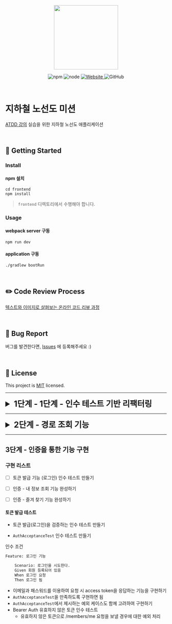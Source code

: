 <p align="center">
    <img width="200px;" src="https://raw.githubusercontent.com/woowacourse/atdd-subway-admin-frontend/master/images/main_logo.png"/>
</p>
<p align="center">
  <img alt="npm" src="https://img.shields.io/badge/npm-%3E%3D%205.5.0-blue">
  <img alt="node" src="https://img.shields.io/badge/node-%3E%3D%209.3.0-blue">
  <a href="https://edu.nextstep.camp/c/R89PYi5H" alt="nextstep atdd">
    <img alt="Website" src="https://img.shields.io/website?url=https%3A%2F%2Fedu.nextstep.camp%2Fc%2FR89PYi5H">
  </a>
  <img alt="GitHub" src="https://img.shields.io/github/license/next-step/atdd-subway-service">
</p>

<br>

# 지하철 노선도 미션
[ATDD 강의](https://edu.nextstep.camp/c/R89PYi5H) 실습을 위한 지하철 노선도 애플리케이션

<br>

## 🚀 Getting Started

### Install
#### npm 설치
```
cd frontend
npm install
```
> `frontend` 디렉토리에서 수행해야 합니다.

### Usage
#### webpack server 구동
```
npm run dev
```
#### application 구동
```
./gradlew bootRun
```
<br>

## ✏️ Code Review Process
[텍스트와 이미지로 살펴보는 온라인 코드 리뷰 과정](https://github.com/next-step/nextstep-docs/tree/master/codereview)

<br>

## 🐞 Bug Report

버그를 발견한다면, [Issues](https://github.com/next-step/atdd-subway-service/issues) 에 등록해주세요 :)

<br>

## 📝 License

This project is [MIT](https://github.com/next-step/atdd-subway-service/blob/master/LICENSE.md) licensed.

---
<details>
<summary style="font-Weight:bold; font-size:25px;"> 1단계 - 1단계 - 인수 테스트 기반 리팩터링 </summary>

### 요구사항
* LineSectionAcceptanceTest 리팩터링
* LineService 리팩터링

### 인수 테스트 기반 리팩터링
LineService의 비즈니스 로직을 도메인으로 옮기기  
한번에 많은 부분을 고치려 하지 말고 나눠서 부분부분 리팩터링하기  
전체 기능은 인수 테스트로 보호한 뒤 세부 기능을 TDD로 리팩터링하기
1. Domain으로 옮길 로직을 찾기
   스프링 빈을 사용하는 객체와 의존하는 로직을 제외하고는 도메인으로 옮길 예정
   객체지향 생활체조를 참고
2. Domain의 단위 테스트를 작성하기
   서비스 레이어에서 옮겨 올 로직의 기능을 테스트
   SectionsTest나 LineTest 클래스가 생성될 수 있음
3. 로직을 옮기기
   기존 로직을 지우지 말고 새로운 로직을 만들어 수행
   정상 동작 확인 후 기존 로직 제거

### 구현 리스트
*  시나리오, 흐름을 검증할 수 있도록 테스트 코드 리펙터링
* service의 busniess 로직을 domain으로 옮기기
    * domain 으로 옮기면서 각 domain의 TDD 구현해보기

* LineService 도메인이 할 일 옮기기
    - [ ] addLineStationNew
        - [ ] 리팩토링 후 commit
        - [ ] 레거시 코드 제거
    - [ ] exception Runtime 보다는 어떤 예외 인지 직관적으로 보여주기
    - [ ] removeLineStationNew
        - [ ] 리팩토 링 후 commit
        - [ ] 레거시 코드 제거
    - [ ] getStation Refactoring
    - [ ] Distance 원시값 포장
    - [ ] List<Section>을 상태로 갖는 Sections 일급 컬렉션 구현
    - [ ] Sections이 할 일들을 Line에서 하고 있기 때문에 메서드 이전
</details>

---
<details>
<summary style="font-weight: bold; font-size: 25px;">2단계 - 경로 조회 기능</summary>

### 요구사항
* 최단 경로 조회 인수 테스트 만들기
* 최단 경로 조회 기능 구현하기

### 구현 리스트
* jgrapt를 이용하여 최단 경로 찾기 인수 테스트
    -[ ] PathAcceptanceSevice 구현하여 인수테스트
        -[ ] 출발역과 도착역이 같은 경우 예외발생
        -[ ] 출발역과 도착역이 연결이 되어 있지 않은 경우 예외발생
        -[ ] 존재하지 않은 출발역이나 도착역을 조회 할 경우 예외발생
        -[ ] 예외처리 후 최단 경로 찾기

* 구현 순서 Outside - in 방식으로 구현
    * controller 생성
    * service 구현 시 mock과 dto를 이용하여 인수테스트 및 기능 구현
    * ___외부라이브러리는 가급적 실제 객체를 이용___
    
</details>

---

## 3단계 - 인증을 통한 기능 구현

### 구현 리스트
-[ ] 토큰 발급 기능 (로그인) 인수 테스트 만들기
-[ ] 인증 - 내 정보 조회 기능 완성하기
-[ ] 인증 - 즐겨 찾기 기능 완성하기


#### 토큰 발급 테스트
* 토큰 발급(로그인)을 검증하는 인수 테스트 만들기

* ``AuthAcceptanceTest`` 인수 테스트 만들기  

인수 조건
  

```html
Feature: 로그인 기능

    Scenario: 로그인을 시도한다.
    Given 회원 등록되어 있음
    When 로그인 요청
    Then 로그인 됨
```

* 이메일과 패스워드를 이용하여 요청 시 access token을 응답하는 기능을 구현하기
* ``AuthAcceptanceTest``을 만족하도록 구현하면 됨
* ``AuthAcceptanceTest``에서 제시하는 예외 케이스도 함께 고려하여 구현하기
* Bearer Auth 유효하지 않은 토큰 인수 테스트
  * 유효하지 않은 토큰으로 /members/me 요청을 보낼 경우에 대한 예외 처리
    
